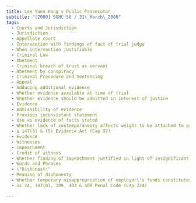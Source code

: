 ```yaml
---
title: Lee Yuen Hong v Public Prosecutor 
subtitle: "[2000] SGHC 50 / 31\_March\_2000"
tags:
  - Courts and Jurisdiction
  - Jurisdiction
  - Appellate court
  - Intervention with findings of fact of trial judge
  - When intervention justifiable
  - Criminal Law
  - Abetment
  - Criminal breach of trust as servant
  - Abetment by conspiracy
  - Criminal Procedure and Sentencing
  - Appeal
  - Adducing additional evidence
  - Whether evidence available at time of trial
  - Whether evidence should be admitted in interest of justice
  - Evidence
  - Admissibility of evidence
  - Previous inconsistent statement
  - Use as evidence of facts stated
  - Whether lack of contemporaneity affects weight to be attached to previous inconsistent statement
  - s 147(3) & (5) Evidence Act (Cap 97)
  - Evidence
  - Witnesses
  - Impeachment
  - Credit of witness
  - Whether finding of impeachment justified in light of insignificant nature of discrepancies
  - Words and Phrases
  - \"Dishonest\"
  - Meaning of dishonesty
  - Whether temporary misappropriation of employer\'s funds constitutes dishonesty on employee\'s part
  - ss 24, 107(b), 109, 403 & 408 Penal Code (Cap 224)

---
```



